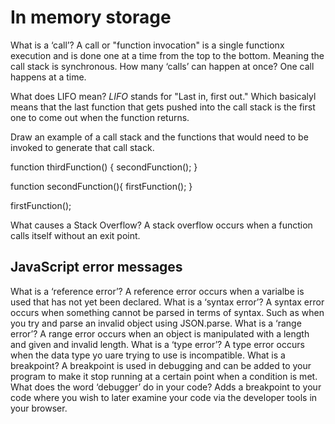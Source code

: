 # In memory storage

What is a ‘call’?
A call or "function invocation" is a single functionx execution and is done one at a time from the top to the bottom. Meaning the call stack is synchronous.
How many ‘calls’ can happen at once?
One call happens at a time.

What does LIFO mean?
_LIFO_ stands for "Last in, first out." Which basicalyl means that the last function that gets pushed into the call stack is the first one to come out when the function returns.

Draw an example of a call stack and the functions that would need to be invoked to generate that call stack.

function thirdFunction() {
secondFunction();
}

function secondFunction(){
firstFunction();
}

firstFunction();

What causes a Stack Overflow?
A stack overflow occurs when a function calls itself without an exit point.

## JavaScript error messages

What is a ‘reference error’?
A reference error occurs when a varialbe is used that has not yet been declared.
What is a ‘syntax error’?
A syntax error occurs when something cannot be parsed in terms of syntax. Such as when you try and parse an invalid object using JSON.parse.
What is a ‘range error’?
A range error occurs when an object is manipulated with a length and given and invalid length.
What is a ‘type error’?
A type error occurs when the data type yo uare trying to use is incompatible.
What is a breakpoint?
A breakpoint is used in debugging and can be added to your program to make it stop running at a certain point when a condition is met.
What does the word ‘debugger’ do in your code?
Adds a breakpoint to your code where you wish to later examine your code via the developer tools in your browser.
